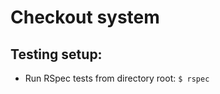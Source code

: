 Checkout system
=================


Testing setup:
-------

- Run RSpec tests from directory root: `$ rspec`